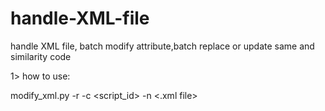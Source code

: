 # handle-XML-file
handle XML file, batch modify attribute,batch replace or update same and similarity code

1> how to use:

modify_xml.py  -r  <root path>  -c  <script_id>  -n  <.xml file>
